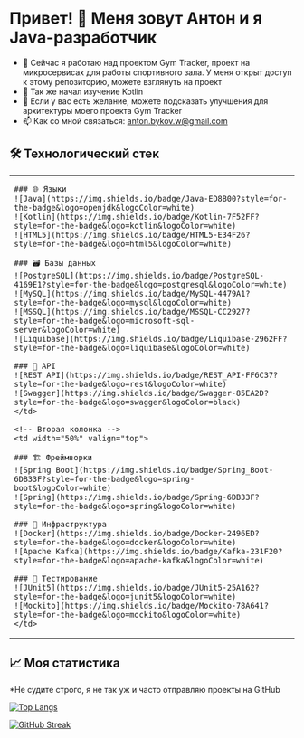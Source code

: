 # Привет! 👋 Меня зовут Антон и я Java-разработчик

<!--
**Soluckyo/Soluckyo** is a ✨ _special_ ✨ repository because its `README.md` (this file) appears on your GitHub profile.
Here are some ideas to get you started:

- 🔭 I’m currently working on ...
- 🌱 I’m currently learning ...
- 👯 I’m looking to collaborate on ...
- 🤔 I’m looking for help with ...
- 💬 Ask me about ...
- 📫 How to reach me: ...
- 😄 Pronouns: ...
- ⚡ Fun fact: ...
-->

- 🔭 Сейчас я работаю над проектом Gym Tracker, проект на микросервисах для работы спортивного зала. У меня открыт доступ к этому репозиторию, можете взглянуть на проект
- 🌱 Так же начал изучение Kotlin
- 🤔 Если у вас есть желание, можете подсказать улучшения для архитектуры моего проекта Gym Tracker
- 📫 Как со мной связаться: anton.bykov.w@gmail.com


## 🛠️ Технологический стек

<table>
  <tr>
    <!-- Первая колонка -->
    <td width="50%" valign="top">

    ### 🌐 Языки
    ![Java](https://img.shields.io/badge/Java-ED8B00?style=for-the-badge&logo=openjdk&logoColor=white)
    ![Kotlin](https://img.shields.io/badge/Kotlin-7F52FF?style=for-the-badge&logo=kotlin&logoColor=white)
    ![HTML5](https://img.shields.io/badge/HTML5-E34F26?style=for-the-badge&logo=html5&logoColor=white)

    ### 🗃️ Базы данных
    ![PostgreSQL](https://img.shields.io/badge/PostgreSQL-4169E1?style=for-the-badge&logo=postgresql&logoColor=white)
    ![MySQL](https://img.shields.io/badge/MySQL-4479A1?style=for-the-badge&logo=mysql&logoColor=white)
    ![MSSQL](https://img.shields.io/badge/MSSQL-CC2927?style=for-the-badge&logo=microsoft-sql-server&logoColor=white)
    ![Liquibase](https://img.shields.io/badge/Liquibase-2962FF?style=for-the-badge&logo=liquibase&logoColor=white)

    ### 🔄 API
    ![REST API](https://img.shields.io/badge/REST_API-FF6C37?style=for-the-badge&logo=rest&logoColor=white)
    ![Swagger](https://img.shields.io/badge/Swagger-85EA2D?style=for-the-badge&logo=swagger&logoColor=black)
    </td>
    
    <!-- Вторая колонка -->
    <td width="50%" valign="top">

    ### 🏗️ Фреймворки
    ![Spring Boot](https://img.shields.io/badge/Spring_Boot-6DB33F?style=for-the-badge&logo=spring-boot&logoColor=white)
    ![Spring](https://img.shields.io/badge/Spring-6DB33F?style=for-the-badge&logo=spring&logoColor=white)

    ### 🚀 Инфраструктура
    ![Docker](https://img.shields.io/badge/Docker-2496ED?style=for-the-badge&logo=docker&logoColor=white)
    ![Apache Kafka](https://img.shields.io/badge/Kafka-231F20?style=for-the-badge&logo=apache-kafka&logoColor=white)

    ### 🧪 Тестирование
    ![JUnit5](https://img.shields.io/badge/JUnit5-25A162?style=for-the-badge&logo=junit5&logoColor=white)
    ![Mockito](https://img.shields.io/badge/Mockito-78A641?style=for-the-badge&logo=mockito&logoColor=white)
    </td>
  </tr>
</table>

## 📈 Моя статистика
*Не судите строго, я не так уж и часто отправляю проекты на GitHub

<!--[![Anurag's GitHub stats](https://github-readme-stats.vercel.app/api?username=Soluckyo&show_icons=true&theme=radical)](https://github.com/anuraghazra/github-readme-stats)-->

[![Top Langs](https://github-readme-stats.vercel.app/api/top-langs/?username=Soluckyo&layout=compact&theme=radical)](https://github.com/anuraghazra/github-readme-stats)

[![GitHub Streak](https://streak-stats.demolab.com?user=Soluckyo&theme=radical)](https://git.io/streak-stats)

<!--[![Activity Graph](https://github-readme-activity-graph.vercel.app/graph?username=Soluckyo&theme=github)](https://github.com/ashutosh00710/github-readme-activity-graph)-->
